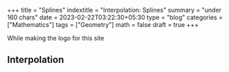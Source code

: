 +++
title = "Splines"
indextitle = "Interpolation: Splines"
summary = "under 160 chars"
date = 2023-02-22T03:22:30+05:30
type = "blog"
categories = ["Mathematics"]
tags = ["Geometry"]
math = false
draft = true
+++

While making the logo for this site

## Interpolation
